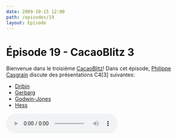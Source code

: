 ```yaml
---
date: 2009-10-15 12:00
path: /episodes/19
layout: Episode
---
```

# Épisode 19 - CacaoBlitz 3
<p>Bienvenue dans le troisième <a href="https://archive.org/download/cacaocast/cacaoblitz_3.mp3" title="CacaoBlitz 3">CacaoBlitz</a>! Dans cet épisode, <a href="http://www.twitter.com/philippec" title="Philippe Casgrain sur Twitter">Philippe Casgrain</a> discute des présentations C4[3] suivantes:</p>
<ul><li><a href="http://www.dribin.org/dave/blog/archives/2009/09/27/c4_book_list/" title="Dribin">Dribin</a></li>
<li><a href="http://devwhy.blogspot.com/2009/09/c43.html" title="Gerbarg">Gerbarg</a></li>
<li><a href="http://likethought.com/opacity/" title="Godwin-Jones">Godwin-Jones</a></li>
<li><a href="http://github.com/fraserhess/boutique" title="Hess">Hess</a></li>
</ul>
<p><audio controls><source src="https://archive.org/download/cacaocast/cacaoblitz_3.mp3" type="audio/mpeg"><source src="https://archive.org/download/cacaocast/cacaoblitz_3.mp3" type="audio/mp4">Votre navigateur ne supporte pas l'élément audio / Your browser does not support the audio element.</audio></p>
